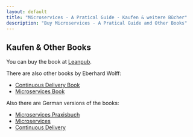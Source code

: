 ```yaml
---
layout: default
title: "Microservices - A Pratical Guide - Kaufen & weitere Bücher"
description: "Buy Microservices - A Pratical Guide and Other Books"
---
```


Kaufen & Other Books
---

You can buy the book at [Leanpub](https://leanpub.com/practical-microservices/overview).

There are also other books by Eberhard Wolff:

* [Continuous Delivery Book](continuous-delivery-book.com)
* [Microservices Book](http://microservices-book.com/)

Also there are German versions of the books:

* [Microservices Praxisbuch](http://microservices-praxisbuch.de/)
* [Microservices](http://microservices-buch.de/)
* [Continuous Delivery](http://continuous-delivery-buch.de/)
